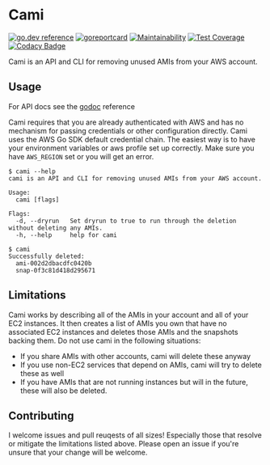 # Cami

[![go.dev reference](https://img.shields.io/badge/go.dev-reference-007d9c?logo=go&logoColor=white&style=flat)](https://pkg.go.dev/github.com/lingrino/cami/cami)
[![goreportcard](https://goreportcard.com/badge/github.com/lingrino/cami)](https://goreportcard.com/report/github.com/lingrino/cami)
[![Maintainability](https://api.codeclimate.com/v1/badges/9dfa18d69da6065c9e5c/maintainability)](https://codeclimate.com/github/lingrino/cami/maintainability)
[![Test Coverage](https://api.codeclimate.com/v1/badges/9dfa18d69da6065c9e5c/test_coverage)](https://codeclimate.com/github/lingrino/cami/test_coverage)
[![Codacy Badge](https://api.codacy.com/project/badge/Grade/1e6ded484d4c4df0936f6607c562b6cb)](https://www.codacy.com/manual/lingrino/cami?utm_source=github.com&amp;utm_medium=referral&amp;utm_content=lingrino/cami&amp;utm_campaign=Badge_Grade)

Cami is an API and CLI for removing unused AMIs from your AWS account.

## Usage

For API docs see the [godoc] reference

Cami requires that you are already authenticated with AWS and has no mechanism for passing credentials or other configuration directly. Cami uses the AWS Go SDK default credential chain. The easiest way is to have your environment variables or aws profile set up correctly. Make sure you have `AWS_REGION` set or you will get an error.

```shell
$ cami --help
cami is an API and CLI for removing unused AMIs from your AWS account.

Usage:
  cami [flags]

Flags:
  -d, --dryrun   Set dryrun to true to run through the deletion without deleting any AMIs.
  -h, --help     help for cami
```

```shell
$ cami
Successfully deleted:
  ami-002d2dbacdfc0420b
  snap-0f3c81d418d295671
```

## Limitations

Cami works by describing all of the AMIs in your account and all of your EC2 instances. It then creates a list of AMIs you own that have no associated EC2 instances and deletes those AMIs and the snapshots backing them. Do not use cami in the following situations:

- If you share AMIs with other accounts, cami will delete these anyway
- If you use non-EC2 services that depend on AMIs, cami will try to delete these as well
- If you have AMIs that are not running instances but will in the future, these will also be deleted.

## Contributing

I welcome issues and pull reuqests of all sizes! Especially those that resolve or mitigate the limitations listed above. Please open an issue if you're unsure that your change will be welcome.

[godoc]: https://pkg.go.dev/github.com/lingrino/cami/cami
